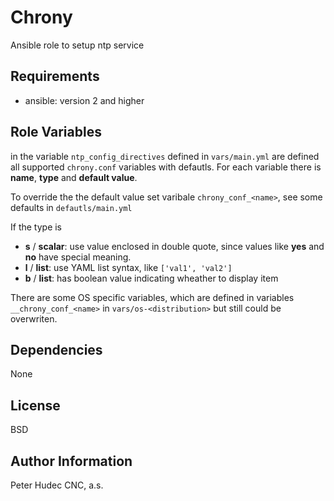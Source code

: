 # Chrony

Ansible role to setup ntp service

## Requirements

- ansible: version 2 and higher

## Role Variables

in the variable `ntp_config_directives` defined in `vars/main.yml` are defined all supported `chrony.conf` variables with defautls. For each variable there is **name**, **type** and **default value**. 

To override the the default value set varibale `chrony_conf_<name>`, see some defaults in `defautls/main.yml`

If the type is

- **s** / **scalar**: use value enclosed in double quote, since values like **yes** and **no** have special meaning.
- **l** / **list**: use YAML list syntax, like `['val1', 'val2']`
- **b** / **list**: has boolean value indicating wheather to display item

There are some OS specific variables, which are defined in variables `__chrony_conf_<name>` in `vars/os-<distribution>` but still could be overwriten.

## Dependencies

None

## License

BSD

## Author Information

Peter Hudec
CNC, a.s.
